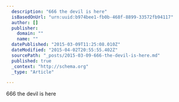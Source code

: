 ```yaml
---
  description: "666 the devil is here"
  isBasedOnUrl: "urn:uuid:b974bee1-fb0b-468f-8899-33572fb94117"
  author: []
  publisher: 
    domain: ""
    name: ""
  datePublished: "2015-03-09T11:25:08.010Z"
  dateModified: "2015-04-02T20:55:55.402Z"
  sourcePath: "_posts/2015-03-09-666-the-devil-is-here.md"
  published: true
  _context: "http://schema.org"
  _type: "Article"

---
```

666 the devil is here